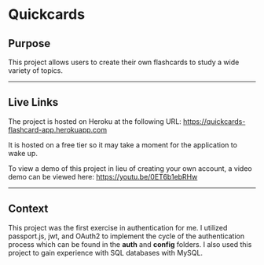 # Quickcards

## Purpose
This project allows users to create their own flashcards to study a wide variety of topics.

---

## Live Links

The project is hosted on Heroku at the following URL: https://quickcards-flashcard-app.herokuapp.com

It is hosted on a free tier so it may take a moment for the application to wake up.

To view a demo of this project in lieu of creating your own account, a video demo can be viewed here: https://youtu.be/0ET6b1ebRHw

---

## Context
This project was the first exercise in authentication for me. I utilized passport.js, jwt, and OAuth2 to implement the cycle of the authentication process which can be found in the **auth** and **config** folders. 
I also used this project to gain experience with SQL databases with MySQL. 
